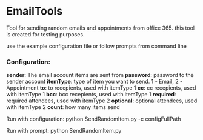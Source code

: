 # EmailTools
Tool for sending random emails and appointments from office 365.
this tool is created for testing purposes.

use the example configuration file or follow prompts from command line

### Configuration:
**sender**: The email account items are sent from
**password**: password to the sender account
**itemType**: type of item you want to send. 1 - Email, 2 - Appointment
**to**: to recepients, used with itemType 1
**cc**: cc recepients, used with itemType 1
**bcc**: bcc recepients, used with itemType 1
**required**: required attendees, used with itemType 2
**optional**: optional attendees, used with itemType 2
**count**: how many items send

Run with configuration: python SendRandomItem.py -c configFullPath

Run with prompt: python SendRandomItem.py 